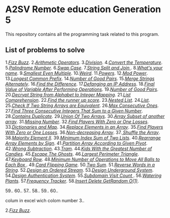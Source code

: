 # A2SV Remote education Generation 5
This repository contains all the programming task related to this program.

## List of problems to solve
1.*[Fizz Buzz](https://leetcode.com/problems/fizz-buzz/description/)*.
2.*[Arithmetic Operators](https://www.hackerrank.com/challenges/python-arithmetic-operators/problem?isFullScreen=true)*.
3.*[Division](https://www.hackerrank.com/challenges/python-division/problem?isFullScreen=true)*.
4.*[Convert the Temperature](https://leetcode.com/problems/convert-the-temperature/)*.
5.*[Palindrome Number](https://leetcode.com/problems/palindrome-number/description/)*.
6.*[Swap Case](https://www.hackerrank.com/challenges/swap-case?isFullScreen=true)*.
7.*[String Split and Join ](https://www.hackerrank.com/challenges/python-string-split-and-join/problem?isFullScreen=true)*.
8.*[What's your name](https://www.hackerrank.com/challenges/whats-your-name/problem?isFullScreen=true)*.
9.*[Smallest Even Multiple](https://leetcode.com/problems/smallest-even-multiple/description/)*.
10.*[Weird](https://www.hackerrank.com/challenges/py-if-else/problem?isFullScreen=true)*.
11.*[Powers](https://www.hackerrank.com/challenges/python-loops/problem?isFullScreen=true)*.
12.*[Mod Power](https://www.hackerrank.com/challenges/python-power-mod-power/problem?isFullScreen=true)*.
13.*[Longest Common Prefix](https://leetcode.com/problems/longest-common-prefix/description/)*.
14.*[Number of Good Pairs](https://leetcode.com/problems/number-of-good-pairs/)*.
15.*[Merge Strings Alternately](https://leetcode.com/problems/merge-strings-alternately/description/)*.
16.*[Find the Difference](https://leetcode.com/problems/find-the-difference/)*.
17.*[Defanging an IP Address](https://leetcode.com/problems/defanging-an-ip-address/description/)*.
18.*[Final Value of Variable After Performing Operations](https://leetcode.com/problems/final-value-of-variable-after-performing-operations/description/)*.
19.*[Number of Good Pairs](https://leetcode.com/problems/number-of-good-pairs/description/)*.
20.*[Decrypt String from Alphabet to Integer Mapping](https://leetcode.com/problems/decrypt-string-from-alphabet-to-integer-mapping/description/)*.
21.*[List Comprehension](https://www.hackerrank.com/challenges/list-comprehensions/problem?isFullScreen=true)*.
22.*[Find the runner up score](https://www.hackerrank.com/challenges/find-second-maximum-number-in-a-list/problem?isFullScreen=true)*.
23.*[Nested List](https://www.hackerrank.com/challenges/nested-list/problem?isFullScreen=true)*.
24.*[List](https://www.hackerrank.com/challenges/python-lists/problem?isFullScreen=true)*.
25.*[Check If Two String Arrays are Equivalent](https://leetcode.com/problems/check-if-two-string-arrays-are-equivalent/description/)*.
26.*[Max Consecutive Ones](https://leetcode.com/problems/max-consecutive-ones/)*.
27.*[Find Three Consecutive Integers That Sum to a Given Number](https://leetcode.com/problems/find-three-consecutive-integers-that-sum-to-a-given-number/)*.
28.*[Contains Duplicate](https://leetcode.com/problems/contains-duplicate/description/)*.
29.*[Union Of Two Arrays](https://practice.geeksforgeeks.org/problems/union-of-two-arrays3538/1?utm_source=geeksforgeeks&utm_medium=article_practice_tab&utm_campaign=article_practice_tab)*.
30.*[Array Subset of another array](https://www.geeksforgeeks.org/problems/array-subset-of-another-array2317/1?utm_source=geeksforgeeks&utm_medium=article_practice_tab&utm_campaign=article_practice_tab)*.
31.*[Missing Number](https://leetcode.com/problems/missing-number/)*.
32.*[Find Players With Zero or One Losses](https://leetcode.com/problems/find-players-with-zero-or-one-losses/description/)*.
33.*[Dictionaries and Map](https://www.hackerrank.com/challenges/30-dictionaries-and-maps/problem)*.
34.*[Replace Elements in an Array](https://leetcode.com/problems/replace-elements-in-an-array/)*.
35.*[Find Players With Zero or One Losses](https://leetcode.com/problems/find-players-with-zero-or-one-losses/)*.
36.*[Non-decreasing Array](https://leetcode.com/problems/non-decreasing-array/description/)*.
37.*[ Shuffle the Array](https://leetcode.com/problems/shuffle-the-array/description/)*.
38.*[Majority Element II](https://leetcode.com/problems/majority-element-ii/description/?envType=daily-question&envId=2023-10-05)*.
39.*[Minimum Index Sum of Two Lists](https://leetcode.com/problems/minimum-index-sum-of-two-lists/description/)*.
40.*[Rearrange Array Elements by Sign](https://leetcode.com/problems/rearrange-array-elements-by-sign/description/)*.
41.*[Partition Array According to Given Pivot](https://leetcode.com/problems/partition-array-according-to-given-pivot/description/)*.
42.*[Wrong Subtraction](https://codeforces.com/problemset/problem/977/A?mobile=false)*.
43.*[Tram](https://codeforces.com/problemset/problem/116/A)*.
44.*[Kids With the Greatest Number of Candies](https://leetcode.com/problems/kds-with-the-greatest-number-of-candies/)*.
45.*[Escape The Ghosts](https://leetcode.com/problems/kids-with-the-greatest-number-of-candies/)*.
46.*[Largest Perimeter Triangle](https://leetcode.com/problems/largest-perimeter-triangle/)*.
47.*[Keyboard Row](https://leetcode.com/problems/keyboard-row/description/)*.
48.*[Minimum Number of Operations to Move All Balls to Each Box ](https://leetcode.com/problems/minimum-number-of-operations-to-move-all-balls-to-each-box/description/)*.
49.*[Card Flipping Game](https://leetcode.com/problems/card-flipping-game/description/)*.
50.*[Two Sum](https://leetcode.com/problems/two-sum/)*.
51.*[Reverse Words in a String](https://leetcode.com/problems/reverse-words-in-a-string/)*.
52.*[Design an Ordered Stream](https://leetcode.com/problems/design-an-ordered-stream/  )*.
53.*[Design Underground System](https://leetcode.com/problems/design-underground-system/)*.
54.*[Design Authentication System](https://leetcode.com/problems/design-authentication-manager/)*.
55.*[Subdomain Visit Count ](https://leetcode.com/problems/subdomain-visit-count/description/)*.
56.*[Watering Plants](https://leetcode.com/problems/watering-plants/)*.
57.*[Frequency Tracker](https://leetcode.com/problems/frequency-tracker/description/)*.
58.*[Insert Delete GetRandom O(1)](https://leetcode.com/problems/insert-delete-getrandom-o1/)*.

59.*[]()*.
60.*[]()*.
57.*[]()*.
58.*[]()*.
59.*[]()*.
60.*[]()*.



colum in excel wich colom number
3.*[]()*.


2.*[Fizz Buzz]()*.